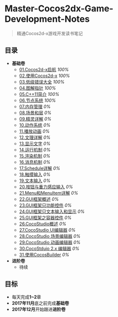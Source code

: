 # Master-Cocos2dx-Game-Development-Notes
> 精通Cocos2d-x游戏开发读书笔记

## 目录
- **基础卷**
    - [01.Cocos2d-x启航](./01.Cocos2d-x启航.md) *100%*
    - [02.使用Cocos2d-x](./02.使用Cocos2d-x.md) *100%*
    - [03.低级错误大全](./03.低级错误大全.md) *100%*
    - [04.图解指针](./04.图解指针.md) *100%*
    - [05.C++11简介](./05.C++11简介.md) *100%*
    - [06.节点系统](./06.节点系统.md) *100%*
    - [07.内存管理](./07.内存管理.md) *0%*
    - [08.场景和层](./08.场景和层.md) *0%*
    - [09.精灵详解](./09.精灵详解.md) *0%*
    - [10.动作系统](./10.动作系统.md) *0%*
    - [11.播放动画](./11.播放动画.md) *0%*
    - [12.文理详解](./12.文理详解.md) *0%*
    - [13.显示文字](./13.显示文字.md) *0%*
    - [14.运行机制](./14.运行机制.md) *0%*
    - [15.渲染机制](./15.渲染机制.md) *0%*
    - [16.消息机制](./16.消息机制.md) *0%*
    - [17.Schedule详解](./17.Schedule详解.md) *0%*
    - [18.触摸输入](./18.触摸输入.md) *0%*
    - [19.文本输入](./19.文本输入.md) *0%*
    - [20.按钮与重力感应输入](./20.按钮与重力感应输入.md) *0%*
    - [21.Menu和MenuItem详解](./21.Menu和MenuItem详解.md) *0%*
    - [22.GUI框架概述](./22.GUI框架概述.md) *0%*
    - [23.GUI框架只功能控件](./23.GUI框架只功能控件.md) *0%*
    - [24.GUI框架只文本输入和显示](./24.GUI框架只文本输入和显示.md) *0%*
    - [25.GUI框架之容器控件](./25.GUI框架之容器控件.md) *0%*
    - [26.CocoStudio概述](./26.CocoStudio概述.md) *0%*
    - [27.CocoStudio UI编辑器](./27.CocoStudio%20UI编辑器.md) *0%*
    - [28.CocoStudio 场景编辑器](./28.CocoStudio%20场景编辑器.md) *0%*
    - [29.CocoStudio 动画编辑器](./29.CocoStudio%20动画编辑器.md) *0%*
    - [30.CocoStduio 2.x 编辑器](./30.CocoStduio%202.x%20编辑器.md) *0%*
    - [31.使用CocosBuilder](./31.使用CocosBuilder.md) *0%*
- **进阶卷**
    - 待续

## 目标
- 每天完成**1~2**章
- **2017年11月**底之前完成**基础卷**
- **2017年12月**开始跟进**进阶卷**